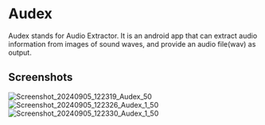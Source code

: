 # Audex
Audex stands for Audio Extractor. It is an android app that can extract audio information from images of sound waves, and provide an audio file(wav) as output.

## Screenshots
![Screenshot_20240905_122319_Audex_50](https://github.com/user-attachments/assets/ba28bed9-5a4e-42ff-8684-7059930e46d6)
![Screenshot_20240905_122326_Audex_1_50](https://github.com/user-attachments/assets/c4b64576-cbe1-4713-a871-92cb9fd09c46)
![Screenshot_20240905_122330_Audex_1_50](https://github.com/user-attachments/assets/cdd3bb88-f23d-4ca6-a568-baab50011cae)



